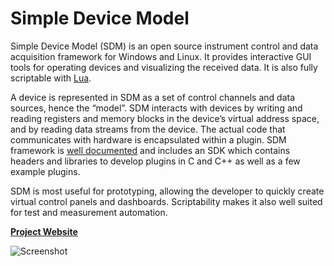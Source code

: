 # Simple Device Model

Simple Device Model (SDM) is an open source instrument control and data acquisition framework for Windows and Linux. It provides interactive GUI tools for operating devices and visualizing the received data. It is also fully scriptable with [Lua](https://www.lua.org).

A device is represented in SDM as a set of control channels and data sources, hence the “model”. SDM interacts with devices by writing and reading registers and memory blocks in the device’s virtual address space, and by reading data streams from the device. The actual code that communicates with hardware is encapsulated within a plugin. SDM framework is [well documented](https://github.com/SimpleDeviceModel/sdm/raw/develop/doc/manual.pdf) and includes an SDK which contains headers and libraries to develop plugins in C and C++ as well as a few example plugins.

SDM is most useful for prototyping, allowing the developer to quickly create virtual control panels and dashboards. Scriptability makes it also well suited for test and measurement automation.

[**Project Website**](https://simpledevicemodel.github.io)

![Screenshot](https://simpledevicemodel.github.io/assets/mainwindow.png)

